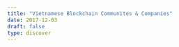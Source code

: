 ```yaml
---
title: "Vietnamese Blockchain Communites & Companies"
date: 2017-12-03
draft: false
type: discover
---
```

